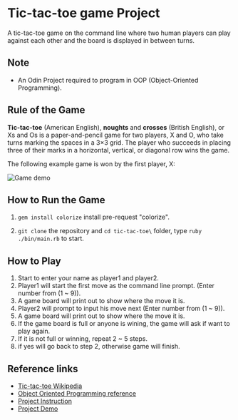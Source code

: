# Tic-tac-toe game Project

A tic-tac-toe game on the command line where two human players can play against each other and the board is displayed in between turns.

## Note

- An Odin Project required to program in OOP (Object-Oriented Programming).

## Rule of the Game

**Tic-tac-toe** (American English), **noughts** and **crosses** (British English), or Xs and Os is a paper-and-pencil game for two players, X and O, who take turns marking the spaces in a 3×3 grid. The player who succeeds in placing three of their marks in a horizontal, vertical, or diagonal row wins the game.

The following example game is won by the first player, X:

![Game demo](https://upload.wikimedia.org/wikipedia/commons/thumb/1/1b/Tic-tac-toe-game-1.svg/479px-Tic-tac-toe-game-1.svg.png)

## How to Run the Game

1. `gem install colorize` install pre-request "colorize".

2. `git clone` the repository and `cd tic-tac-toe\` folder, type `ruby ./bin/main.rb` to start.

## How to Play

1. Start to enter your name as player1 and player2.
2. Player1 will start the first move as the command line prompt. (Enter number from (1 ~ 9)).
3. A game board will print out to show where the move it is.
4. Player2 will prompt to input his move next (Enter number from (1 ~ 9)).
5. A game board will print out to show where the move it is.
6. If the game board is full or anyone is wining, the game will ask if want to play again.
7. If it is not full or winning, repeat 2 ~ 5 steps.
8. if yes will go back to step 2, otherwise game will finish.

## Reference links

- [Tic-tac-toe Wikipedia](https://en.wikipedia.org/wiki/Tic-tac-toe)
- [Object Oriented Programming reference](https://www.theodinproject.com/courses/ruby-programming/lessons/object-oriented-programming)
- [Project Instruction](https://www.theodinproject.com/courses/ruby-programming/lessons/oop)
- [Project Demo](https://repl.it/@KelvinLiang/tic-tac-toe)
